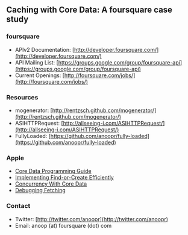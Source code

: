 Caching with Core Data: A foursquare case study
-----------------------------------------------

### foursquare

* APIv2 Documentation: [http://developer.foursquare.com/](http://developer.foursquare.com/)
* API Mailing List: [https://groups.google.com/group/foursquare-api](https://groups.google.com/group/foursquare-api)
* Current Openings: [http://foursquare.com/jobs/](http://foursquare.com/jobs/)

### Resources

* mogenerator: [http://rentzsch.github.com/mogenerator/](http://rentzsch.github.com/mogenerator/)
* ASIHTTPRequest: [http://allseeing-i.com/ASIHTTPRequest/](http://allseeing-i.com/ASIHTTPRequest/)
* FullyLoaded: [https://github.com/anoopr/fully-loaded](https://github.com/anoopr/fully-loaded)

### Apple

* [Core Data Programming Guide](http://developer.apple.com/library/ios/#documentation/cocoa/Conceptual/CoreData/cdProgrammingGuide.html)
* [Implementing Find-or-Create Efficiently](http://developer.apple.com/library/ios/documentation/cocoa/Conceptual/CoreData/Articles/cdImporting.html#//apple_ref/doc/uid/TP40003174-SW4)
* [Concurrency With Core Data](http://developer.apple.com/library/ios/documentation/cocoa/Conceptual/CoreData/Articles/cdBindings.html#//apple_ref/doc/uid/TP40004194-SW1)
* [Debugging Fetching](http://developer.apple.com/library/ios/documentation/cocoa/conceptual/CoreData/Articles/cdTroubleshooting.html#//apple_ref/doc/uid/TP40002320-SW21)

### Contact

* Twitter: [http://twitter.com/anoopr](http://twitter.com/anoopr)
* Email: anoop (at) foursquare (dot) com
